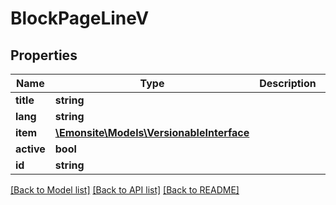 # BlockPageLineV

## Properties
Name | Type | Description | Notes
------------ | ------------- | ------------- | -------------
**title** | **string** |  | [optional] 
**lang** | **string** |  | [optional] 
**item** | [**\Emonsite\Models\VersionableInterface**](VersionableInterface.md) |  | [optional] 
**active** | **bool** |  | [optional] 
**id** | **string** |  | [optional] 

[[Back to Model list]](../../README.md#documentation-for-models) [[Back to API list]](../../README.md#documentation-for-api-endpoints) [[Back to README]](../../README.md)


